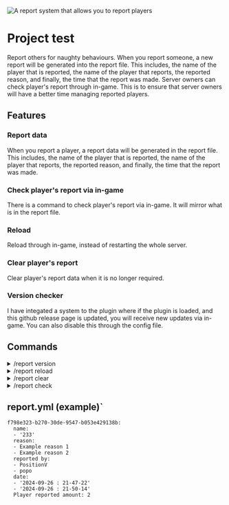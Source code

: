 ![A report system that allows you to report players](https://raw.githubusercontent.com/PositionV2024/Test/refs/heads/main/media/Screenshot%202024-09-21%20113646.png)
# Project test
Report others for naughty behaviours. When you report someone, a new report will be generated into the report file. This includes, the name of the player that is reported, the name of the player that reports, the reported reason, and finally, the time that the report was made. Server owners can check player's report through in-game. This is to ensure that server owners will have a better time managing reported players.
## Features
### Report data
When you report a player, a report data will be generated in the report file. This includes, the name of the player that is reported, the name of the player that reports, the reported reason, and finally, the time that the report was made.
### Check player's report via in-game
There is a command to check player's report via in-game. It will mirror what is in the report file.
### Reload
Reload through in-game, instead of restarting the whole server.
### Clear player's report
Clear player's report data when it is no longer required.
### Version checker
I have integated a system to the plugin where if the plugin is loaded, and this github release page is updated, you will receive new updates via in-game. You can also disable this through the config file.
## Commands
<details>
  <summary>/report version</summary>
  Get the latest plugin update.
</details>
<details>
  <summary>/report reload</summary>
  Reloads the necessary files.
</details>
  <details>
    <summary>/report clear <player></summary>
    Clears the specified player's report data.
  </details>
  <details>
    <summary>/report check <player></summary>
    Check the specified player's report data.
  </details>
      
## report.yml (example)`
```
f798e323-b270-30de-9547-b053e429138b:
  name:
  - '233'
  reason:
  - Example reason 1
  - Example reason 2
  reported by:
  - PositionV
  - popo
  date:
  - '2024-09-26 : 21-47-22'
  - '2024-09-26 : 21-50-14'
  Player reported amount: 2
```
